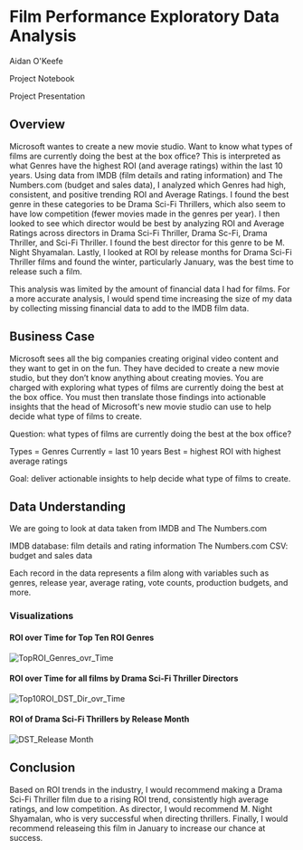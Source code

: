 # Film Performance Exploratory Data Analysis

Aidan O'Keefe

Project Notebook

Project Presentation

## Overview

Microsoft wantes to create a new movie studio. Want to know what types of films are currently doing the best at the box office? This is interpreted as what Genres have the highest ROI (and average ratings) within the last 10 years. Using data from IMDB (film details and rating information) and The Numbers.com (budget and sales data), I analyzed which Genres had high, consistent, and positive trending ROI and Average Ratings. I found the best genre in these categories to be Drama Sci-Fi Thrillers, which also seem to have low competition (fewer movies made in the genres per year). I then looked to see which director would be best by analyzing ROI and Average Ratings across directors in Drama Sci-Fi Thriller, Drama Sc-Fi, Drama Thriller, and Sci-Fi Thriller. I found the best director for this genre to be M. Night Shyamalan. Lastly, I looked at ROI by release months for Drama Sci-Fi Thriller films and found the winter, particularly January, was the best time to release such a film.

This analysis was limited by the amount of financial data I had for films. For a more accurate analysis, I would spend time increasing the size of my data by collecting missing financial data to add to the IMDB film data.


## Business Case

Microsoft sees all the big companies creating original video content and they want to get in on the fun. They have decided to create a new movie studio, but they don’t know anything about creating movies. You are charged with exploring what types of films are currently doing the best at the box office. You must then translate those findings into actionable insights that the head of Microsoft's new movie studio can use to help decide what type of films to create.

Question: what types of films are currently doing the best at the box office?

Types = Genres
Currently = last 10 years
Best = highest ROI with highest average ratings

Goal: deliver actionable insights to help decide what type of films to create.


## Data Understanding

We are going to look at data taken from IMDB and The Numbers.com

IMDB database: film details and rating information
The Numbers.com CSV: budget and sales data

Each record in the data represents a film along with variables such as genres, release year, average rating, vote counts, production budgets, and more.


### Visualizations

#### ROI over Time for Top Ten ROI Genres
![TopROI_Genres_ovr_Time](https://user-images.githubusercontent.com/120589094/215112411-7caaaca3-af83-4add-9fe6-9c7416337587.png)

#### ROI over Time for all films by Drama Sci-Fi Thriller Directors
![Top10ROI_DST_Dir_ovr_Time](https://user-images.githubusercontent.com/120589094/215112581-83c38719-e298-4f9b-a622-9726d6df3aa2.png)

#### ROI of Drama Sci-Fi Thrillers by Release Month
![DST_Release Month](https://user-images.githubusercontent.com/120589094/215112651-a504e90b-d10c-4638-9915-f77daa785666.png)

## Conclusion
Based on ROI trends in the industry, I would recommend making a Drama Sci-Fi Thriller film due to a rising ROI trend, consistently high average ratings, and low competition. As director, I would recommend M. Night Shyamalan, who is very successful when directing thrillers. Finally, I would recommend releaseing this film in January to increase our chance at success.

